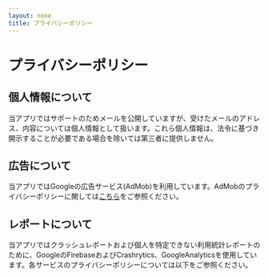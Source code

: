 ```yaml
---
layout: none
title: プライバシーポリシー
---
```


# プライバシーポリシー

## 個人情報について
当アプリではサポートのためメールを公開していますが、受けたメールのアドレス、内容については個人情報として扱います。これら個人情報は、法令に基づき開示することが必要である場合を除いては第三者に提供しません。

## 広告について
当アプリではGoogleの広告サービス(AdMob)を利用しています。AdMobのプライバシーポリシーに関しては[こちら](https://policies.google.com/privacy)をご参照ください。

## レポートについて
当アプリではクラッシュレポートおよび個人を特定できない利用統計レポートのために、GoogleのFirebaseおよびCrashrytics、GoogleAnalyticsを使用しています。各サービスのプライバシーポリシーについては以下をご参照ください。
